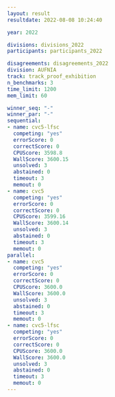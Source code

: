 ```yaml
---
layout: result
resultdate: 2022-08-08 10:24:40

year: 2022

divisions: divisions_2022
participants: participants_2022

disagreements: disagreements_2022
division: AUFNIA
track: track_proof_exhibition
n_benchmarks: 3
time_limit: 1200
mem_limit: 60

winner_seq: "-"
winner_par: "-"
sequential:
- name: cvc5-lfsc
  competing: "yes"
  errorScore: 0
  correctScore: 0
  CPUScore: 3598.8
  WallScore: 3600.15
  unsolved: 3
  abstained: 0
  timeout: 3
  memout: 0
- name: cvc5
  competing: "yes"
  errorScore: 0
  correctScore: 0
  CPUScore: 3599.16
  WallScore: 3600.14
  unsolved: 3
  abstained: 0
  timeout: 3
  memout: 0
parallel:
- name: cvc5
  competing: "yes"
  errorScore: 0
  correctScore: 0
  CPUScore: 3600.0
  WallScore: 3600.0
  unsolved: 3
  abstained: 0
  timeout: 3
  memout: 0
- name: cvc5-lfsc
  competing: "yes"
  errorScore: 0
  correctScore: 0
  CPUScore: 3600.0
  WallScore: 3600.0
  unsolved: 3
  abstained: 0
  timeout: 3
  memout: 0
---
```

